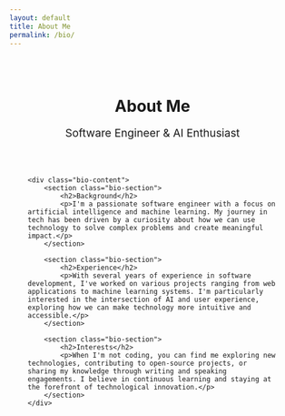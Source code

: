```yaml
---
layout: default
title: About Me
permalink: /bio/
---
```


<div class="bio-page">
    <div class="bio-header">
        <h1>About Me</h1>
        <p class="bio-subtitle">Software Engineer & AI Enthusiast</p>
    </div>

    <div class="bio-content">
        <section class="bio-section">
            <h2>Background</h2>
            <p>I'm a passionate software engineer with a focus on artificial intelligence and machine learning. My journey in tech has been driven by a curiosity about how we can use technology to solve complex problems and create meaningful impact.</p>
        </section>

        <section class="bio-section">
            <h2>Experience</h2>
            <p>With several years of experience in software development, I've worked on various projects ranging from web applications to machine learning systems. I'm particularly interested in the intersection of AI and user experience, exploring how we can make technology more intuitive and accessible.</p>
        </section>

        <section class="bio-section">
            <h2>Interests</h2>
            <p>When I'm not coding, you can find me exploring new technologies, contributing to open-source projects, or sharing my knowledge through writing and speaking engagements. I believe in continuous learning and staying at the forefront of technological innovation.</p>
        </section>
    </div>
</div>

<style>
.bio-page {
    max-width: 800px;
    margin: 0 auto;
    padding: 2rem;
}

.bio-header {
    text-align: center;
    margin-bottom: 4rem;
}

.bio-subtitle {
    color: var(--secondary-color);
    font-size: 1.2rem;
    margin-top: 1rem;
}

.bio-section {
    margin-bottom: 3rem;
}

.bio-section h2 {
    color: var(--primary-color);
    font-size: 1.8rem;
    margin-bottom: 1.5rem;
}

.bio-section p {
    font-size: 1.1rem;
    line-height: 1.8;
    color: var(--text-color);
}

@media (max-width: 768px) {
    .bio-page {
        padding: 1rem;
    }
    
    .bio-header {
        margin-bottom: 2rem;
    }
    
    .bio-section {
        margin-bottom: 2rem;
    }
}
</style> 
